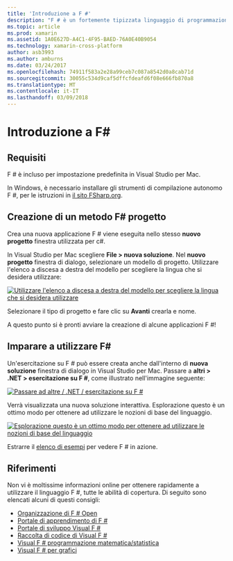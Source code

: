 ```yaml
---
title: 'Introduzione a F #'
description: "F # è un fortemente tipizzata linguaggio di programmazione funzionale progettato per l'esecuzione su .NET"
ms.topic: article
ms.prod: xamarin
ms.assetid: 1A0E627D-A4C1-4F95-BAED-76A0E40B9054
ms.technology: xamarin-cross-platform
author: asb3993
ms.author: amburns
ms.date: 03/24/2017
ms.openlocfilehash: 74911f583a2e28a99ceb7c087a8542d0a8cab71d
ms.sourcegitcommit: 30055c534d9caf5dffcfdeafd6f08e666fb870a8
ms.translationtype: MT
ms.contentlocale: it-IT
ms.lasthandoff: 03/09/2018
---
```

# <a name="getting-started-with-f35"></a>Introduzione a F&#35;

## <a name="requirements"></a>Requisiti

F # è incluso per impostazione predefinita in Visual Studio per Mac.

In Windows, è necessario installare gli strumenti di compilazione autonomo F #, per le istruzioni in [il sito FSharp.org](http://fsharp.org/use/windows/).

## <a name="creating-an-f35-project"></a>Creazione di un metodo F&#35; progetto

Crea una nuova applicazione F # viene eseguita nello stesso **nuovo progetto** finestra utilizzata per c#.

In Visual Studio per Mac scegliere **File > nuova soluzione**. Nel **nuovo progetto** finestra di dialogo, selezionare un modello di progetto. Utilizzare l'elenco a discesa a destra del modello per scegliere la lingua che si desidera utilizzare:

 [![](overview-images/choosefsharp.png "Utilizzare l'elenco a discesa a destra del modello per scegliere la lingua che si desidera utilizzare")](overview-images/choosefsharp.png#lightbox)

Selezionare il tipo di progetto e fare clic su **Avanti** crearla e nome.


A questo punto si è pronti avviare la creazione di alcune applicazioni F #!

## <a name="learning-to-use-f35"></a>Imparare a utilizzare F&#35;

Un'esercitazione su F # può essere creata anche dall'interno di **nuova soluzione** finestra di dialogo in Visual Studio per Mac. Passare a **altri > .NET > esercitazione su F #**, come illustrato nell'immagine seguente:

 [![](overview-images/fsharptutorial.png "Passare ad altre / .NET / esercitazione su F #")](overview-images/fsharptutorial.png#lightbox)

Verrà visualizzata una nuova soluzione interattiva. Esplorazione questo è un ottimo modo per ottenere ad utilizzare le nozioni di base del linguaggio.

 [![](overview-images/newtutorial-sml.png "Esplorazione questo è un ottimo modo per ottenere ad utilizzare le nozioni di base del linguaggio")](overview-images/newtutorial.png#lightbox)

Estrarre il [elenco di esempi](~/cross-platform/platform/fsharp/samples.md) per vedere F # in azione.

## <a name="references"></a>Riferimenti

Non vi è moltissime informazioni online per ottenere rapidamente a utilizzare il linguaggio F #, tutte le abilità di copertura. Di seguito sono elencati alcuni di questi consigli:

-  [Organizzazione di F # Open](http://fsharp.org)
-  [Portale di apprendimento di F #](http://tryfsharp.org)
-  [Portale di sviluppo Visual F #](http://go.microsoft.com/fwlink/?LinkID=234174)
-  [Raccolta di codice di Visual F #](http://go.microsoft.com/fwlink/?LinkID=124614)
-  [Visual F # programmazione matematica/statistica](http://go.microsoft.com/fwlink/?LinkId=235173)
-  [Visual F # per grafici](http://go.microsoft.com/fwlink/?LinkId=235176)

